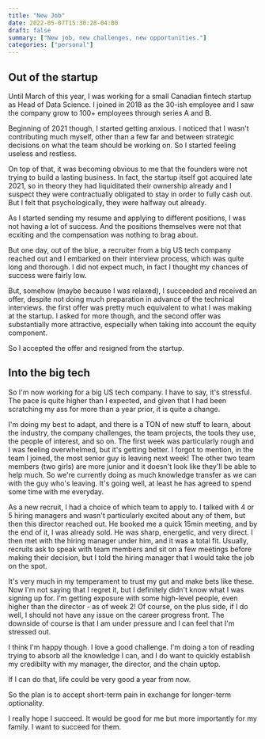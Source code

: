 ```yaml
---
title: "New Job"
date: 2022-05-07T15:30:28-04:00
draft: false
summary: ["New job, new challenges, new opportunities."]
categories: ["personal"]
---
```


## Out of the startup

Until March of this year, I was working for a small Canadian fintech startup as Head of Data Science. I joined in 2018 as the 30-ish employee and I saw the company grow to 100+ employees through series A and B.

Beginning of 2021 though, I started getting anxious. I noticed that I wasn't contributing much myself, other than a few far and between strategic decisions on what the team should be working on. So I started feeling useless and restless.

On top of that, it was becoming obvious to me that the founders were not trying to build a lasting business. In fact, the startup itself got acquired late 2021, so in theory they had liquiditated their ownership already and I suspect they were contractually obligated to stay in order to fully cash out. But I felt that psychologically, they were halfway out already.

As I started sending my resume and applying to different positions, I was not having a lot of success. And the positions themselves were not that ecxiting and the compensation was nothing to brag about.

But one day, out of the blue, a recruiter from a big US tech company reached out and I embarked on their interview process, which was quite long and thorough. I did not expect much, in fact I thought my chances of success were fairly low.

But, somehow (maybe because I was relaxed), I succeeded and received an offer, despite not doing much preparation in advance of the technical interviews. the first offer was pretty much equivalent to what I was making at the startup. I asked for more though, and the second offer was substantially more attractive, especially when taking into account the equity component.

So I accepted the offer and resigned from the startup.

## Into the big tech

So I'm now working for a big US tech company. I have to say, it's stressful. The pace is quite higher than I expected, and given that I had been scratching my ass for more than a year prior, it is quite a change.

I'm doing my best to adapt, and there is a TON of new stuff to learn, about the industry, the company challenges, the team projects, the tools they use, the people of interest, and so on. The first week was particularly rough and I was feeling overwhelmed, but it's getting better. I forgot to mention, in the team I joined, the most senior guy is leaving next week! The other two team members (two girls) are more junior and it doesn't look like they'll be able to help much. So we're currently doing as much knowledge transfer as we can with the guy who's leaving. It's going well, at least he has agreed to spend some time with me everyday.

As a new recruit, I had a choice of which team to apply to. I talked with 4 or 5 hiring managers and wasn't particularly excited about any of them, but then this director reached out. He booked me a quick 15min meeting, and by the end of it, I was already sold. He was sharp, energetic, and very direct. I then met with the hiring manager under him, and it was a total fit. Usually, recruits ask to speak with team members and sit on a few meetings before making their decision, but I told the hiring manager that I would take the job on the spot.

It's very much in my temperament to trust my gut and make bets like these. Now I'm not saying that I regret it, but I definitely didn't know what I was signing up for. I'm getting exposure with some high-level people, even higher than the director - as of week 2! Of course, on the plus side, if I do well, I should not have any issue on the career progress front. The downside of course is that I am under pressure and I can feel that I'm stressed out.

I think I'm happy though. I love a good challenge. I'm doing a ton of reading trying to absorb all the knowledge I can, and I do want to quickly establish my credibilty with my manager, the director, and the chain uptop.

If I can do that, life could be very good a year from now.

So the plan is to accept short-term pain in exchange for longer-term optionality.

I really hope I succeed. It would be good for me but more importantly for my family. I want to succeed for them.